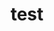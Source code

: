 ---
sub_projects:
- project_email: lava-test
  project_link_name: lava-test
  project_maintainers: ''
  project_name: lava-test
  project_patches_project_url: http://patches.linaro.org/api/projects/31/?format=json
  project_scm_project_url: ''
  project_project_url: n/a
- project_email: https://review.linaro.org
  project_link_name: test-definitions
  project_maintainers: ''
  project_name: test-definitions
  project_patches_project_url: http://patches.linaro.org/api/projects/248/?format=json
  project_scm_project_url: https://git.linaro.org/qa/test-definitions.git
  project_project_url: https://git.linaro.org/qa/test-definitions.git/commit
title: test
---